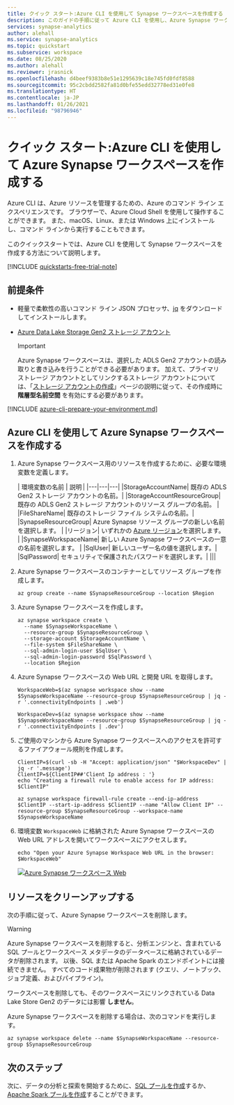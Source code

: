 ```yaml
---
title: クイック スタート:Azure CLI を使用して Synapse ワークスペースを作成する
description: このガイドの手順に従って Azure CLI を使用し、Azure Synapse ワークスペースを作成します。
services: synapse-analytics
author: alehall
ms.service: synapse-analytics
ms.topic: quickstart
ms.subservice: workspace
ms.date: 08/25/2020
ms.author: alehall
ms.reviewer: jrasnick
ms.openlocfilehash: d4beef9383b8e51e1295639c18e745fd0fdf8588
ms.sourcegitcommit: 95c2cbdd2582fa81d0bfe55edd32778ed31e0fe8
ms.translationtype: HT
ms.contentlocale: ja-JP
ms.lasthandoff: 01/26/2021
ms.locfileid: "98796946"
---
```

# <a name="quickstart-create-an-azure-synapse-workspace-with-azure-cli"></a>クイック スタート:Azure CLI を使用して Azure Synapse ワークスペースを作成する

Azure CLI は、Azure リソースを管理するための、Azure のコマンド ライン エクスペリエンスです。 ブラウザーで、Azure Cloud Shell を使用して操作することができます。 また、macOS、Linux、または Windows 上にインストールし、コマンド ラインから実行することもできます。

このクイックスタートでは、Azure CLI を使用して Synapse ワークスペースを作成する方法について説明します。

[!INCLUDE [quickstarts-free-trial-note](../../includes/quickstarts-free-trial-note.md)]

## <a name="prerequisites"></a>前提条件

- 軽量で柔軟性の高いコマンド ライン JSON プロセッサ、[jq](https://stedolan.github.io/jq/download/) をダウンロードしてインストールします。
- [Azure Data Lake Storage Gen2 ストレージ アカウント](../storage/common/storage-account-create.md?toc=/azure/synapse-analytics/toc.json&bc=/azure/synapse-analytics/breadcrumb/toc.json)

    > [!IMPORTANT]
    > Azure Synapse ワークスペースは、選択した ADLS Gen2 アカウントの読み取りと書き込みを行うことができる必要があります。 加えて、プライマリ ストレージ アカウントとしてリンクするストレージ アカウントについては、「[ストレージ アカウントの作成](../storage/common/storage-account-create.md?tabs=azure-portal#create-a-storage-account)」ページの説明に従って、その作成時に **階層型名前空間** を有効にする必要があります。 

[!INCLUDE [azure-cli-prepare-your-environment.md](../../includes/azure-cli-prepare-your-environment-no-header.md)]

## <a name="create-an-azure-synapse-workspace-using-the-azure-cli"></a>Azure CLI を使用して Azure Synapse ワークスペースを作成する

1. Azure Synapse ワークスペース用のリソースを作成するために、必要な環境変数を定義します。

    | 環境変数の名前 | 説明 |
    |---|---|---|
    |StorageAccountName| 既存の ADLS Gen2 ストレージ アカウントの名前。|
    |StorageAccountResourceGroup| 既存の ADLS Gen2 ストレージ アカウントのリソース グループの名前。 |
    |FileShareName| 既存のストレージ ファイル システムの名前。|
    |SynapseResourceGroup| Azure Synapse リソース グループの新しい名前を選択します。 |
    |リージョン| いずれかの [Azure リージョン](https://azure.microsoft.com/global-infrastructure/geographies/#overview)を選択します。 |
    |SynapseWorkspaceName| 新しい Azure Synapse ワークスペースの一意の名前を選択します。 |
    |SqlUser| 新しいユーザー名の値を選択します。|
    |SqlPassword| セキュリティで保護されたパスワードを選択します。|
    |||

1. Azure Synapse ワークスペースのコンテナーとしてリソース グループを作成します。
    ```azurecli
    az group create --name $SynapseResourceGroup --location $Region
    ```

1. Azure Synapse ワークスペースを作成します。
    ```azurecli
    az synapse workspace create \
      --name $SynapseWorkspaceName \
      --resource-group $SynapseResourceGroup \
      --storage-account $StorageAccountName \
      --file-system $FileShareName \
      --sql-admin-login-user $SqlUser \
      --sql-admin-login-password $SqlPassword \
      --location $Region
    ```

1. Azure Synapse ワークスペースの Web URL と開発 URL を取得します。
    ```azurecli
    WorkspaceWeb=$(az synapse workspace show --name $SynapseWorkspaceName --resource-group $SynapseResourceGroup | jq -r '.connectivityEndpoints | .web')

    WorkspaceDev=$(az synapse workspace show --name $SynapseWorkspaceName --resource-group $SynapseResourceGroup | jq -r '.connectivityEndpoints | .dev')
    ```

1. ご使用のマシンから Azure Synapse ワークスペースへのアクセスを許可するファイアウォール規則を作成します。

    ```azurecli
    ClientIP=$(curl -sb -H "Accept: application/json" "$WorkspaceDev" | jq -r '.message')
    ClientIP=${ClientIP##'Client Ip address : '}
    echo "Creating a firewall rule to enable access for IP address: $ClientIP"

    az synapse workspace firewall-rule create --end-ip-address $ClientIP --start-ip-address $ClientIP --name "Allow Client IP" --resource-group $SynapseResourceGroup --workspace-name $SynapseWorkspaceName
    ```

1. 環境変数 `WorkspaceWeb` に格納された Azure Synapse ワークスペースの Web URL アドレスを開いてワークスペースにアクセスします。

    ```azurecli
    echo "Open your Azure Synapse Workspace Web URL in the browser: $WorkspaceWeb"
    ```
    
    [ ![Azure Synapse ワークスペース Web](media/quickstart-create-synapse-workspace-cli/create-workspace-cli-1.png) ](media/quickstart-create-synapse-workspace-cli/create-workspace-cli-1.png#lightbox)


## <a name="clean-up-resources"></a>リソースをクリーンアップする

次の手順に従って、Azure Synapse ワークスペースを削除します。
> [!WARNING]
> Azure Synapse ワークスペースを削除すると、分析エンジンと、含まれている SQL プールとワークスペース メタデータのデータベースに格納されているデータが削除されます。 以後、SQL または Apache Spark のエンドポイントには接続できません。 すべてのコード成果物が削除されます (クエリ、ノートブック、ジョブ定義、およびパイプライン)。
>
> ワークスペースを削除しても、そのワークスペースにリンクされている Data Lake Store Gen2 のデータには影響 **しません**。

Azure Synapse ワークスペースを削除する場合は、次のコマンドを実行します。

```azurecli
az synapse workspace delete --name $SynapseWorkspaceName --resource-group $SynapseResourceGroup
```

## <a name="next-steps"></a>次のステップ

次に、データの分析と探索を開始するために、[SQL プールを作成](quickstart-create-sql-pool-studio.md)するか、[Apache Spark プールを作成](quickstart-create-apache-spark-pool-studio.md)することができます。